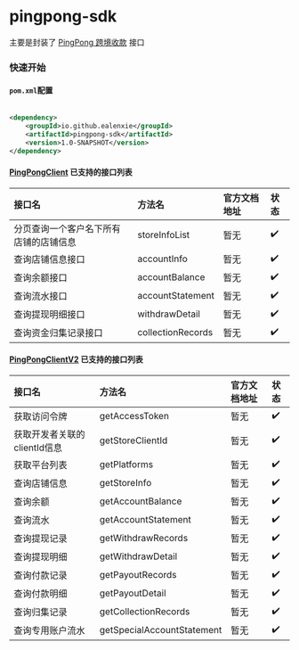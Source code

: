 pingpong-sdk
======

主要是封装了 [PingPong 跨境收款](http://192.168.180.10:4999/web/#/59/502)  接口

### 快速开始

#### `pom.xml`配置

```xml

<dependency>
    <groupId>io.github.ealenxie</groupId>
    <artifactId>pingpong-sdk</artifactId>
    <version>1.0-SNAPSHOT</version>
</dependency>
```

#### [PingPongClient](https://github.com/EalenXie/sdk-all/blob/main/pingpong-sdk/src/main/java/io/github/ealenxie/pingpong/v1/PingPongClient.java) 已支持的接口列表

| 接口名                 | 方法名               | 官方文档地址 | 状态  |
|:--------------------|:------------------|:-------|:----|
| 分页查询一个客户名下所有店铺的店铺信息 | storeInfoList     | 暂无     | ✔️  |
| 查询店铺信息接口            | accountInfo       | 暂无     | ✔️  |
| 查询余额接口              | accountBalance    | 暂无     | ✔️  |
| 查询流水接口              | accountStatement  | 暂无     | ✔️  |
| 查询提现明细接口            | withdrawDetail    | 暂无     | ✔️  |
| 查询资金归集记录接口          | collectionRecords | 暂无     | ✔️  |

#### [PingPongClientV2](https://github.com/EalenXie/sdk-all/blob/main/pingpong-sdk/src/main/java/io/github/ealenxie/pingpong/v2/PingPongClient.java) 已支持的接口列表

| 接口名                | 方法名                        | 官方文档地址 | 状态  |
|:-------------------|:---------------------------|:-------|:----|
| 获取访问令牌             | getAccessToken             | 暂无     | ✔️  |
| 获取开发者关联的clientId信息 | getStoreClientId           | 暂无     | ✔️  |
| 获取平台列表             | getPlatforms               | 暂无     | ✔️  |
| 查询店铺信息             | getStoreInfo               | 暂无     | ✔️  |
| 查询余额               | getAccountBalance          | 暂无     | ✔️  |
| 查询流水               | getAccountStatement        | 暂无     | ✔️  |
| 查询提现记录             | getWithdrawRecords         | 暂无     | ✔️  |
| 查询提现明细             | getWithdrawDetail          | 暂无     | ✔️  |
| 查询付款记录             | getPayoutRecords           | 暂无     | ✔️  |
| 查询付款明细             | getPayoutDetail            | 暂无     | ✔️  |
| 查询归集记录             | getCollectionRecords       | 暂无     | ✔️  |
| 查询专用账户流水           | getSpecialAccountStatement | 暂无     | ✔️  |
